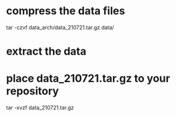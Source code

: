 # compress the data files
tar -czvf data_arch/data_210721.tar.gz data/

# extract the data 
# place data_210721.tar.gz to your repository 
tar -xvzf data_210721.tar.gz 

